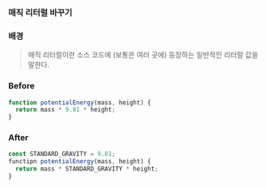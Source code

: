 ### 매직 리터럴 바꾸기

### 배경

> 매직 리터럴이란 소스 코드에 (보통은 여러 곳에) 등장하는 일반적인 리터럴 값을 말한다.

### Before

```javascript
function potentialEnergy(mass, height) {
  return mass * 9.81 * height;
}
```

### After

```javascript
const STANDARD_GRAVITY = 9.81;
functipn potentialEnergy(mass, height) {
  return mass * STANDARD_GRAVITY * height;
}
```
